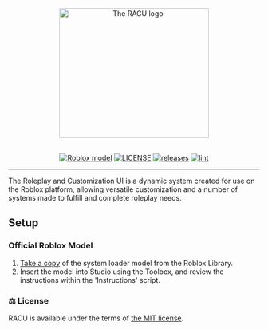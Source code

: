 <div align="center">

<img src="https://repository-images.githubusercontent.com/55325103/2bed6800-bfef-11eb-835b-99b981918623?width=300&height=260" alt="The RACU logo" width="300" height="260">

<div>&nbsp;</div>

[![Roblox model](https://img.shields.io/static/v1?label=roblox&message=model&color=blue&logo=roblox&logoColor=white)](https://www.roblox.com/library/15852594403/)
[![LICENSE](https://img.shields.io/github/license/Epix-Incorporated/Adonis)](https://github.com/Roleplay-And-Customization-UI/blob/main/LICENSE "The legal LICENSE governing the usage of the system")
[![releases](https://img.shields.io/github/v/release/Epix-Incorporated/Adonis?label=version)](https://github.com/Roleplay-And-Customization-UI/releases "Downloadable versions of the system.")
[![lint](https://github.com/Epix-Incorporated/Adonis/actions/workflows/lint.yml/badge.svg)](https://github.com/Roleplay-And-Customization-UI/workflows/lint.yml "Allows to check if the code of the admin system is valid without errors.")

</div>

---

The Roleplay and Customization UI is a dynamic system created for use on the Roblox platform, allowing versatile customization and a number of systems made to fulfill and complete roleplay needs.

<h2 id="install"> Setup </h2>

### Official Roblox Model

1. [Take a copy](https://www.roblox.com/library/15852594403/) of the system loader model from the Roblox Library.
2. Insert the model into Studio using the Toolbox, and review the instructions within the 'Instructions' script.

### ⚖️ License

RACU is available under the terms of [the MIT license](https://github.com/Roleplay-And-Customization-UI/master/LICENSE).
